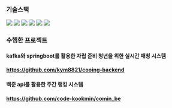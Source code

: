 ### 기술스택
<img src="https://img.shields.io/badge/springboot-6DB33F?style=for-the-badge&logo=springboot&logoColor=white"> <img src="https://img.shields.io/badge/java-007396?style=for-the-badge&logo=java&logoColor=white"> <img src="https://img.shields.io/badge/kotlin-7F52B1?style=for-the-badge&logo=kotlin&logoColor=white"> <img src="https://img.shields.io/badge/django-green?style=for-the-badge&logo=django&logoColor=white"> <img src="https://img.shields.io/badge/express-000000?style=for-the-badge&logo=express&logoColor=white"> <img src="https://img.shields.io/badge/docker-2496ED?style=for-the-badge&logo=docker&logoColor=white">

### 수행한 프로젝트
#### kafka와 springboot를 활용한 자립 준비 청년을 위한 실시간 매칭 시스템
#### https://github.com/kym8821/cooing-backend
#### 백준 api를 활용한 주간 랭킹 시스템
#### https://github.com/code-kookmin/comin_be

